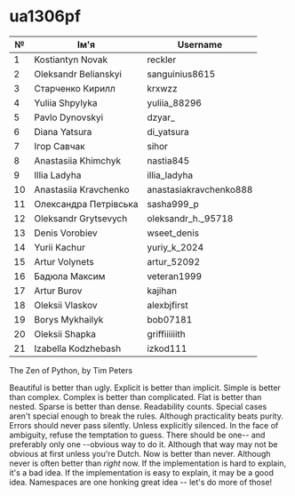 # ua1306pf


| №  | Ім'я                   | Username               |
|----|-------------------------|------------------------|
| 1  | Kostiantyn Novak        | reckler               |
| 2  | Oleksandr Belianskyi    | sanguinius8615        |
| 3  | Старченко Кирилл        | krxwzz                |
| 4  | Yuliia Shpylyka         | yuliia_88296          |
| 5  | Pavlo Dynovskyi         | dzyar_                |
| 6  | Diana Yatsura           | di_yatsura            |
| 7  | Ігор Савчак             | sihor                 |
| 8  | Anastasiia Khimchyk     | nastia845             |
| 9  | Illia Ladyha            | illia_ladyha          |
| 10 | Anastasiia Kravchenko   | anastasiakravchenko888|
| 11 | Олександра Петрівська   | sasha999_p            |
| 12 | Oleksandr Grytsevych    | oleksandr_h._95718    |
| 13 | Denis Vorobiev          | wseet_denis           |
| 14 | Yurii Kachur            | yuriy_k_2024          |
| 15 | Artur Volynets          | artur_52092           |
| 16 | Бадюла Максим           | veteran1999           |
| 17 | Artur Burov             | kajihan               |
| 18 | Oleksii Vlaskov         | alexbjfirst           |
| 19 | Borys Mykhailyk         | bob07181              |
| 20 | Oleksii Shapka          | griffiiiiiith         |
| 21 | Izabella Kodzhebash     | izkod111              |



The Zen of Python, by Tim Peters

Beautiful is better than ugly.
Explicit is better than implicit.
Simple is better than complex.
Complex is better than complicated.
Flat is better than nested.
Sparse is better than dense.
Readability counts.
Special cases aren't special enough to break the rules.
Although practicality beats purity.
Errors should never pass silently.
Unless explicitly silenced.
In the face of ambiguity, refuse the temptation to guess.
There should be one-- and preferably only one --obvious way to do it.
Although that way may not be obvious at first unless you're Dutch.
Now is better than never.
Although never is often better than *right* now.
If the implementation is hard to explain, it's a bad idea.
If the implementation is easy to explain, it may be a good idea.
Namespaces are one honking great idea -- let's do more of those!